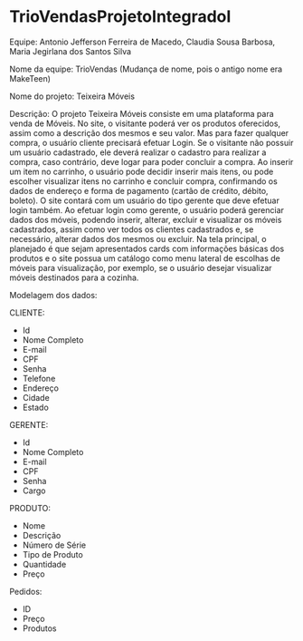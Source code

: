 # TrioVendasProjetoIntegradoI

Equipe: Antonio Jefferson Ferreira de Macedo, Claudia Sousa Barbosa, Maria Jegirlana dos Santos Silva 

Nome da equipe: TrioVendas (Mudança de nome, pois o antigo nome era MakeTeen) 

Nome do projeto: Teixeira Móveis 

Descrição: O projeto Teixeira Móveis consiste em uma plataforma para venda de Móveis. No site, o visitante poderá ver os produtos oferecidos, assim como a descrição dos mesmos e seu valor. Mas para fazer qualquer compra, o usuário cliente precisará efetuar Login. Se o visitante não possuir um usuário cadastrado, ele deverá realizar o cadastro para realizar a compra, caso contrário, deve logar para poder concluir a compra. Ao inserir um item no carrinho, o usuário pode decidir inserir mais itens, ou pode escolher visualizar itens no carrinho e concluir compra, confirmando os dados de endereço e forma de pagamento (cartão de crédito, débito, boleto). O site contará com um usuário do tipo gerente que deve efetuar login também. Ao efetuar login como gerente, o usuário poderá gerenciar dados dos móveis, podendo inserir, alterar, excluir e visualizar os móveis cadastrados, assim como ver todos os clientes cadastrados e, se necessário, alterar dados dos mesmos ou excluir. Na tela principal, o planejado é que sejam apresentados cards com informações básicas dos produtos e o site possua um catálogo como menu lateral de escolhas de móveis para visualização, por exemplo, se o usuário desejar visualizar móveis destinados para a cozinha.

Modelagem dos dados: 

CLIENTE: 
- Id 
- Nome Completo 
- E-mail 
- CPF 
- Senha 
- Telefone 
- Endereço 
- Cidade 
- Estado 

GERENTE: 
- Id 
- Nome Completo
- E-mail
- CPF
- Senha
- Cargo

PRODUTO:
- Nome
- Descrição
- Número de Série
- Tipo de Produto
- Quantidade
- Preço

Pedidos:
- ID
- Preço
- Produtos
